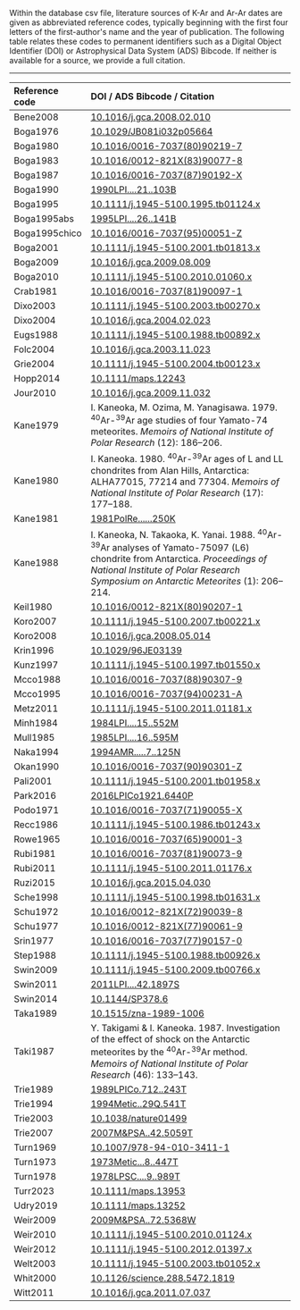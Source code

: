 Within the database csv file, literature sources of K-Ar and Ar-Ar dates are given as abbreviated reference codes, typically beginning with the first four letters of the first-author's name and the year of publication. The following table relates these codes to permanent identifiers such as a Digital Object Identifier (DOI) or Astrophysical Data System (ADS) Bibcode. If neither is available for a source, we provide a full citation.

---

| Reference code | DOI / ADS Bibcode / Citation | 
| :--- | :--- |
| Bene2008 | [10.1016/j.gca.2008.02.010](https://doi.org/10.1016/j.gca.2008.02.010) | 
| Boga1976 | [10.1029/JB081i032p05664](https://doi.org/10.1029/JB081i032p05664) | 
| Boga1980 | [10.1016/0016-7037(80)90219-7](https://doi.org/10.1016/0016-7037(80)90219-7) | 
| Boga1983 | [10.1016/0012-821X(83)90077-8](https://doi.org/10.1016/0012-821X(83)90077-8) | 
| Boga1987 | [10.1016/0016-7037(87)90192-X](https://doi.org/10.1016/0016-7037(87)90192-X) | 
| Boga1990 | [1990LPI....21..103B](https://ui.adsabs.harvard.edu/abs/1990LPI....21..103B) | 
| Boga1995 | [10.1111/j.1945-5100.1995.tb01124.x](https://doi.org/10.1111/j.1945-5100.1995.tb01124.x) | 
| Boga1995abs | [1995LPI....26..141B](https://ui.adsabs.harvard.edu/abs/1995LPI....26..141B) | 
| Boga1995chico | [10.1016/0016-7037(95)00051-Z](https://doi.org/10.1016/0016-7037(95)00051-Z) | 
| Boga2001 | [10.1111/j.1945-5100.2001.tb01813.x](https://doi.org/10.1111/j.1945-5100.2001.tb01813.x) | 
| Boga2009 | [10.1016/j.gca.2009.08.009](https://doi.org/10.1016/j.gca.2009.08.009) | 
| Boga2010 | [10.1111/j.1945-5100.2010.01060.x](https://doi.org/10.1111/j.1945-5100.2010.01060.x) | 
| Crab1981 | [10.1016/0016-7037(81)90097-1](https://doi.org/10.1016/0016-7037(81)90097-1) | 
| Dixo2003 | [10.1111/j.1945-5100.2003.tb00270.x](https://doi.org/10.1111/j.1945-5100.2003.tb00270.x) | 
| Dixo2004 | [10.1016/j.gca.2004.02.023](https://doi.org/10.1016/j.gca.2004.02.023) | 
| Eugs1988 | [10.1111/j.1945-5100.1988.tb00892.x](https://doi.org/10.1111/j.1945-5100.1988.tb00892.x) | 
| Folc2004 | [10.1016/j.gca.2003.11.023](https://doi.org/10.1016/j.gca.2003.11.023) | 
| Grie2004 | [10.1111/j.1945-5100.2004.tb00123.x](https://doi.org/10.1111/j.1945-5100.2004.tb00123.x) | 
| Hopp2014 | [10.1111/maps.12243](https://doi.org/10.1111/maps.12243) | 
| Jour2010 | [10.1016/j.gca.2009.11.032](https://doi.org/10.1016/j.gca.2009.11.032) | 
| Kane1979 |  I. Kaneoka, M. Ozima, M. Yanagisawa. 1979. <sup>40</sup>Ar-<sup>39</sup>Ar age studies of four Yamato-74 meteorites. <i>Memoirs of National Institute of Polar Research</i> (12): 186–206. | 
| Kane1980 |  I. Kaneoka. 1980.  <sup>40</sup>Ar-<sup>39</sup>Ar ages of L and LL chondrites from Alan Hills, Antarctica: ALHA77015, 77214 and 77304. <i>Memoirs of National Institute of Polar Research</i> (17): 177–188. | 
| Kane1981 | [1981PolRe......250K](https://ui.adsabs.harvard.edu/abs/1981PolRe......250K) | 
| Kane1988 |  I. Kaneoka, N. Takaoka, K. Yanai. 1988. <sup>40</sup>Ar-<sup>39</sup>Ar analyses of Yamato-75097 (L6) chondrite from Antarctica. <i>Proceedings of National Institute of Polar Research Symposium on Antarctic Meteorites</i> (1): 206–214.| 
| Keil1980 | [10.1016/0012-821X(80)90207-1](https://doi.org/10.1016/0012-821X(80)90207-1) | 
| Koro2007 | [10.1111/j.1945-5100.2007.tb00221.x](https://doi.org/10.1111/j.1945-5100.2007.tb00221.x) | 
| Koro2008 | [10.1016/j.gca.2008.05.014](https://doi.org/10.1016/j.gca.2008.05.014) | 
| Krin1996 | [10.1029/96JE03139](https://doi.org/10.1029/96JE03139) | 
| Kunz1997 | [10.1111/j.1945-5100.1997.tb01550.x](https://doi.org/10.1111/j.1945-5100.1997.tb01550.x) | 
| Mcco1988 | [10.1016/0016-7037(88)90307-9](https://doi.org/10.1016/0016-7037(88)90307-9) | 
| Mcco1995 | [10.1016/0016-7037(94)00231-A](https://doi.org/10.1016/0016-7037(94)00231-A) | 
| Metz2011 | [10.1111/j.1945-5100.2011.01181.x](https://doi.org/10.1111/j.1945-5100.2011.01181.x) | 
| Minh1984 | [1984LPI....15..552M](https://ui.adsabs.harvard.edu/abs/1984LPI....15..552M) | 
| Mull1985 | [1985LPI....16..595M](https://ui.adsabs.harvard.edu/abs/1985LPI....16..595M) | 
| Naka1994 | [1994AMR.....7..125N](https://ui.adsabs.harvard.edu/abs/1994AMR.....7..125N) | 
| Okan1990 | [10.1016/0016-7037(90)90301-Z](https://doi.org/10.1016/0016-7037(90)90301-Z) | 
| Pali2001 | [10.1111/j.1945-5100.2001.tb01958.x](https://doi.org/10.1111/j.1945-5100.2001.tb01958.x) | 
| Park2016 | [2016LPICo1921.6440P](https://ui.adsabs.harvard.edu/abs/2016LPICo1921.6440P) | 
| Podo1971 | [10.1016/0016-7037(71)90055-X](https://doi.org/10.1016/0016-7037(71)90055-X) | 
| Recc1986 | [10.1111/j.1945-5100.1986.tb01243.x](https://doi.org/10.1111/j.1945-5100.1986.tb01243.x) | 
| Rowe1965 | [10.1016/0016-7037(65)90001-3](https://doi.org/10.1016/0016-7037(65)90001-3) | 
| Rubi1981 | [10.1016/0016-7037(81)90073-9](https://doi.org/10.1016/0016-7037(81)90073-9) | 
| Rubi2011 | [10.1111/j.1945-5100.2011.01176.x](https://doi.org/10.1111/j.1945-5100.2011.01176.x) | 
| Ruzi2015 | [10.1016/j.gca.2015.04.030](https://doi.org/10.1016/j.gca.2015.04.030) | 
| Sche1998 | [10.1111/j.1945-5100.1998.tb01631.x](https://doi.org/10.1111/j.1945-5100.1998.tb01631.x) | 
| Schu1972 | [10.1016/0012-821X(72)90039-8](https://doi.org/10.1016/0012-821X(72)90039-8) | 
| Schu1977 | [10.1016/0012-821X(77)90061-9](https://doi.org/10.1016/0012-821X(77)90061-9) | 
| Srin1977 | [10.1016/0016-7037(77)90157-0](https://doi.org/10.1016/0016-7037(77)90157-0) | 
| Step1988 | [10.1111/j.1945-5100.1988.tb00926.x](https://doi.org/10.1111/j.1945-5100.1988.tb00926.x) | 
| Swin2009 | [10.1111/j.1945-5100.2009.tb00766.x](https://doi.org/10.1111/j.1945-5100.2009.tb00766.x) | 
| Swin2011 | [2011LPI....42.1897S](https://ui.adsabs.harvard.edu/abs/2011LPI....42.1897S) | 
| Swin2014 | [10.1144/SP378.6](https://doi.org/10.1144/SP378.6) | 
| Taka1989 | [10.1515/zna-1989-1006](https://doi.org/10.1515/zna-1989-1006) | 
| Taki1987 |  Y. Takigami & I. Kaneoka. 1987. Investigation of the effect of shock on the Antarctic meteorites by the <sup>40</sup>Ar-<sup>39</sup>Ar method. <i>Memoirs of National Institute of Polar Research</i> (46): 133–143. | 
| Trie1989 | [1989LPICo.712..243T](https://ui.adsabs.harvard.edu/abs/1989LPICo.712..243T) | 
| Trie1994 | [1994Metic..29Q.541T](https://ui.adsabs.harvard.edu/abs/1994Metic..29Q.541T) | 
| Trie2003 | [10.1038/nature01499](https://doi.org/10.1038/nature01499) | 
| Trie2007 | [2007M&PSA..42.5059T](https://ui.adsabs.harvard.edu/abs/2007M&PSA..42.5059T) | 
| Turn1969 | [10.1007/978-94-010-3411-1](https://doi.org/10.1007/978-94-010-3411-1) | 
| Turn1973 | [1973Metic...8..447T](https://ui.adsabs.harvard.edu/abs/1973Metic...8..447T) | 
| Turn1978 | [1978LPSC....9..989T](https://ui.adsabs.harvard.edu/abs/1978LPSC....9..989T) | 
| Turr2023 | [10.1111/maps.13953](https://doi.org/10.1111/maps.13953) | 
| Udry2019 | [10.1111/maps.13252](https://doi.org/10.1111/maps.13252) | 
| Weir2009 | [2009M&PSA..72.5368W](https://ui.adsabs.harvard.edu/abs/2009M&PSA..72.5368W) | 
| Weir2010 | [10.1111/j.1945-5100.2010.01124.x](https://doi.org/10.1111/j.1945-5100.2010.01124.x) | 
| Weir2012 | [10.1111/j.1945-5100.2012.01397.x](https://doi.org/10.1111/j.1945-5100.2012.01397.x) | 
| Welt2003 | [10.1111/j.1945-5100.2003.tb01052.x](https://doi.org/10.1111/j.1945-5100.2003.tb01052.x) | 
| Whit2000 | [10.1126/science.288.5472.1819](https://doi.org/10.1126/science.288.5472.1819) | 
| Witt2011 | [10.1016/j.gca.2011.07.037](https://doi.org/10.1016/j.gca.2011.07.037) | 
